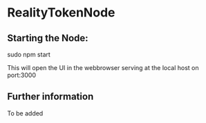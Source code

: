 
RealityTokenNode
================


## Starting the Node:

  sudo npm start

  This will open the UI in the webbrowser serving at the local host on port:3000


## Further information
  
  To be added
